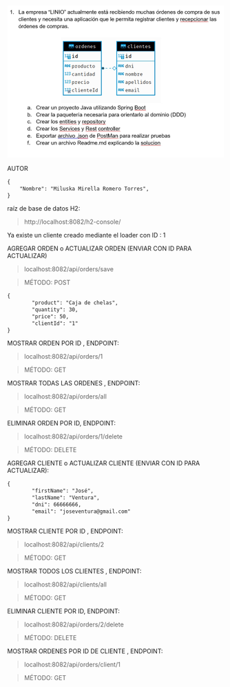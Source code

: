 ![work](img.jpg) 

AUTOR

    {
        "Nombre": "Miluska Mirella Romero Torres", 
    }


raíz de base de datos H2: 
> http://localhost:8082/h2-console/

Ya existe un cliente creado mediante el loader con ID : 1


AGREGAR ORDEN o ACTUALIZAR ORDEN (ENVIAR CON ID PARA ACTUALIZAR)
> localhost:8082/api/orders/save

> MÉTODO: 
>POST

    {
            "product": "Caja de chelas",
            "quantity": 30,
            "price": 50,
            "clientId": "1"
    }

MOSTRAR ORDEN POR ID
, ENDPOINT:
>localhost:8082/api/orders/1

> MÉTODO: GET 

MOSTRAR TODAS LAS ORDENES
, ENDPOINT:
>localhost:8082/api/orders/all

> MÉTODO: GET 

ELIMINAR ORDEN POR ID, ENDPOINT: 
>localhost:8082/api/orders/1/delete

> MÉTODO: DELETE
  
  
AGREGAR CLIENTE o ACTUALIZAR CLIENTE (ENVIAR CON ID PARA ACTUALIZAR):

    {
            "firstName": "José",
            "lastName": "Ventura",
            "dni": 66666666,
            "email": "joseventura@gmail.com"
    }

MOSTRAR CLIENTE POR ID
, ENDPOINT:
>localhost:8082/api/clients/2

> MÉTODO: GET 

MOSTRAR TODOS LOS CLIENTES
, ENDPOINT:
>localhost:8082/api/clients/all

> MÉTODO: GET 

ELIMINAR CLIENTE POR ID, ENDPOINT: 
>localhost:8082/api/orders/2/delete

> MÉTODO: DELETE

MOSTRAR ORDENES POR ID DE CLIENTE
, ENDPOINT: 
>localhost:8082/api/orders/client/1

> MÉTODO: GET

